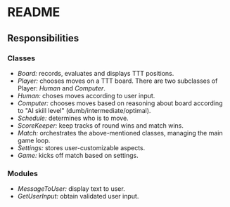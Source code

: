 # README

## Responsibilities

### Classes

- *Board:* records, evaluates and displays TTT positions.
- *Player:* chooses moves on a TTT board. There are two subclasses of Player: *Human* and *Computer*.
- *Human:* choses moves according to user input.
- *Computer:* chooses moves based on reasoning about board according to "AI skill level" (dumb/intermediate/optimal).
- *Schedule:* determines who is to move.
- *ScoreKeeper:* keep tracks of round wins and match wins.
- *Match:* orchestrates the above-mentioned classes, managing the main game loop.
- *Settings:* stores user-customizable aspects.
- *Game:* kicks off match based on settings.

### Modules

- *MessageToUser:* display text to user.
- *GetUserInput:* obtain validated user input.
